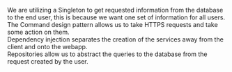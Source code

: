 We are utilizing a Singleton to get requested information from the database to the end user, this is because we want one set of information for all users.  
The Command design pattern allows us to take HTTPS requests and take some action on them.  
Dependency injection separates the creation of the services away from the client and onto the webapp.  
Repositories allow us to abstract the queries to the database from the request created by the user.